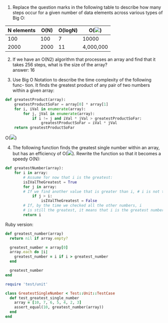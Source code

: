 1. Replace the question marks in the following table to describe how many steps occur for a given number of data elements across various types of Big O:

| N elements | O(N) | O(logN) | O(<img src="https://latex.codecogs.com/svg.image?N^{2}">)      |
|------------|------|---------|-----------|
| 100        | 100  | 7       | 10000     |
| 2000       | 2000 | 11      | 4,000,000 |

2. If we have an O(N2) algorithm that processes an array and find that it takes 256 steps, what is the size of the array?  
answer: 16

3. Use Big O Notation to describe the time complexity of the following func- tion. It finds the greatest product of any pair of two numbers within a given array:
```python
def greatestProduct(array):
    greatestProductSoFar = array[0] * array[1]
    for i, iVal in enumerate(array): 
        for j, jVal in enumerate(array):
            if i != j and iVal * jVal > greatestProductSoFar: 
                greatestProductSoFar = iVal * jVal
    return greatestProductSoFar
```
O(<img src="https://latex.codecogs.com/svg.image?N^{2}">)

4. The following function finds the greatest single number within an array, but has an efficiency of O(<img src="https://latex.codecogs.com/svg.image?N^{2}">). Rewrite the function so that it becomes a speedy O(N):
```python
def greatestNumber(array): 
    for i in array:
        # Assume for now that i is the greatest:
        isIValTheGreatest = True
        for j in array:
        # If we find another value that is greater than i, # i is not the greatest:
            if j > i:
                isIValTheGreatest = False
        # If, by the time we checked all the other numbers, i
        # is still the greatest, it means that i is the greatest number: if isIValTheGreatest:
        return i
```
Ruby version:
```ruby
def greatest_number(array)
  return nil if array.empty?

  greatest_number = array[0]
  array.each do |i|
    greatest_number = i if i > greatest_number
  end

  greatest_number
end

require 'test/unit'

class GreatestSingleNumber < Test::Unit::TestCase
  def test_greatest_single_number
    array = [10, 7, 6, 5, 4, 2, 3]
    assert_equal(10, greatest_number(array))
  end
end

```
